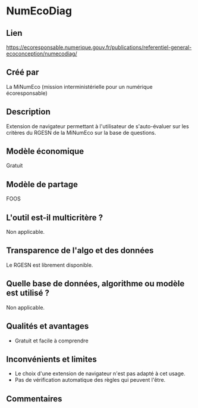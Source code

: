 # NumEcoDiag

## Lien 

https://ecoresponsable.numerique.gouv.fr/publications/referentiel-general-ecoconception/numecodiag/

## Créé par

La MiNumEco (mission interministérielle pour un numérique écoresponsable)

## Description

Extension de navigateur permettant à l'utilisateur de s'auto-évaluer sur les critères du RGESN de la MiNumEco sur la base de questions.

## Modèle économique

Gratuit

## Modèle de partage

FOOS

## L'outil est-il multicritère ?

Non applicable.

## Transparence de l'algo et des données

Le RGESN est librement disponible.

## Quelle base de données, algorithme ou modèle est utilisé ?

Non applicable.

## Qualités et avantages

- Gratuit et facile à comprendre

## Inconvénients et limites

- Le choix d'une extension de navigateur n'est pas adapté à cet usage.
- Pas de vérification automatique des règles qui peuvent l'être.

## Commentaires



